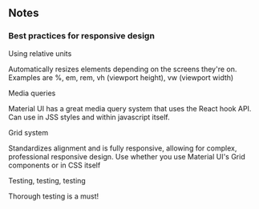 ## Notes

### Best practices for responsive design

Using relative units

Automatically resizes elements depending on the screens they're on. Examples are %, em, rem, vh (viewport height), vw (viewport width)

Media queries

Material UI has a great media query system that uses the React hook API. Can use in JSS styles and within javascript itself.

Grid system

Standardizes alignment and is fully responsive, allowing for complex, professional responsive design. Use whether you use Material UI's Grid components or in CSS itself

Testing, testing, testing

Thorough testing is a must!
